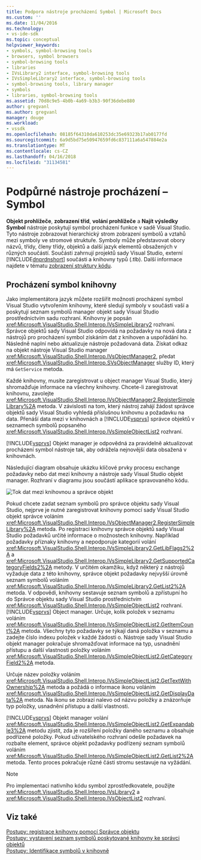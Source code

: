 ```yaml
---
title: Podpora nástroje procházení Symbol | Microsoft Docs
ms.custom: ''
ms.date: 11/04/2016
ms.technology:
- vs-ide-sdk
ms.topic: conceptual
helpviewer_keywords:
- symbols, symbol-browsing tools
- browsers, symbol browsers
- symbol-browsing tools
- libraries
- IVsLibrary2 interface, symbol-browsing tools
- IVsSimpleLibrary2 interface, symbol-browsing tools
- symbol-browsing tools, library manager
- symbols
- libraries, symbol-browsing tools
ms.assetid: 70d8c9e5-4b0b-4a69-b3b3-90f36debe880
author: gregvanl
ms.author: gregvanl
manager: douge
ms.workload:
- vssdk
ms.openlocfilehash: 08185f64310da610253dc35e69323b17ab0177fd
ms.sourcegitcommit: 6a9d5bd75e50947659fd6c837111a6a547884e2a
ms.translationtype: MT
ms.contentlocale: cs-CZ
ms.lasthandoff: 04/16/2018
ms.locfileid: "31134581"
---
```

# <a name="supporting-symbol-browsing-tools"></a>Podpůrné nástroje procházení – Symbol
**Objekt prohlížeče**, **zobrazení tříd**, **volání prohlížeče** a **Najít výsledky Symbol** nástroje poskytují symbol procházení funkce v sadě Visual Studio. Tyto nástroje zobrazovat hierarchický strom zobrazení symbolů a vztahů mezi symboly ve stromové struktuře. Symboly může představovat obory názvů, třídy, členy třídy, objektů a další jazyk elementů obsažených v různých součástí. Součásti zahrnují projektů sady Visual Studio, externí [!INCLUDE[dnprdnshort](../../code-quality/includes/dnprdnshort_md.md)] součásti a knihovny typů (.tlb). Další informace najdete v tématu [zobrazení struktury kódu](../../ide/viewing-the-structure-of-code.md).  
  
## <a name="symbol-browsing-libraries"></a>Procházení symbol knihovny  
 Jako implementátora jazyk můžete rozšířit možnosti procházení symbol Visual Studio vytvořením knihovny, které sledují symboly v součásti vaší a poskytují seznam symbolů manager objekt sady Visual Studio prostřednictvím sadu rozhraní. Knihovny je popsán <xref:Microsoft.VisualStudio.Shell.Interop.IVsSimpleLibrary2> rozhraní. Správce objektů sady Visual Studio odpovídá na požadavky na nová data z nástrojů pro procházení symbol získáním dat z knihoven a uspořádání ho. Následně naplní nebo aktualizuje nástroje požadovaná data. Získat odkaz na objekt nástroje Visual Studio manager <xref:Microsoft.VisualStudio.Shell.Interop.IVsObjectManager2>, předat <xref:Microsoft.VisualStudio.Shell.Interop.SVsObjectManager> služby ID, který má `GetService` metoda.  
  
 Každé knihovny, musíte zaregistrovat u object manager Visual Studio, který shromažďuje informace na všechny knihovny. Chcete-li zaregistrovat knihovnu, zavolejte <xref:Microsoft.VisualStudio.Shell.Interop.IVsObjectManager2.RegisterSimpleLibrary%2A> metoda. V závislosti na tom, který nástroj zahájí žádost správce objektů sady Visual Studio vyhledá příslušnou knihovnu a požadavku na data. Přenáší data mezi v knihovnách a [!INCLUDE[vsprvs](../../code-quality/includes/vsprvs_md.md)] správce objektů v seznamech symbolů popsaného <xref:Microsoft.VisualStudio.Shell.Interop.IVsSimpleObjectList2> rozhraní.  
  
 [!INCLUDE[vsprvs](../../code-quality/includes/vsprvs_md.md)] Objekt manager je odpovědná za pravidelně aktualizovat procházení symbol nástroje tak, aby odrážela nejnovější data obsažená v knihovnách.  
  
 Následující diagram obsahuje ukázku klíčové prvky procesu exchange požadavky nebo dat mezi knihovny a nástroje sady Visual Studio objekt manager. Rozhraní v diagramu jsou součástí aplikace spravovaného kódu.  
  
 ![Tok dat mezi knihovnou a správce objekt](../../extensibility/internals/media/callbrowserdiagram.gif "CallBrowserDiagram")  
  
 Pokud chcete zadat seznam symbolů pro správce objektu sady Visual Studio, nejprve je nutné zaregistrovat knihovny pomocí sady Visual Studio objekt správce voláním <xref:Microsoft.VisualStudio.Shell.Interop.IVsObjectManager2.RegisterSimpleLibrary%2A> metoda. Po registraci knihovny správce objektů sady Visual Studio požadavků určité informace o možnostech knihovny. Například požadavky příznaky knihovny a nepodporuje kategorií volání <xref:Microsoft.VisualStudio.Shell.Interop.IVsSimpleLibrary2.GetLibFlags2%2A> a <xref:Microsoft.VisualStudio.Shell.Interop.IVsSimpleLibrary2.GetSupportedCategoryFields2%2A> metody. V určitém okamžiku, když některý z nástrojů vyžaduje data z této knihovny, správce objekt požadavky nejvyšší úrovně seznam symbolů voláním <xref:Microsoft.VisualStudio.Shell.Interop.IVsSimpleLibrary2.GetList2%2A> metoda. V odpovědi, knihovny sestavuje seznam symbolů a zpřístupní ho do Správce objektu sady Visual Studio prostřednictvím <xref:Microsoft.VisualStudio.Shell.Interop.IVsSimpleObjectList2> rozhraní. [!INCLUDE[vsprvs](../../code-quality/includes/vsprvs_md.md)] Object manager. Určuje, kolik položek v seznamu voláním <xref:Microsoft.VisualStudio.Shell.Interop.IVsSimpleObjectList2.GetItemCount%2A> metoda. Všechny tyto požadavky se týkají daná položka v seznamu a zadejte číslo indexu položek v každé žádosti o. Nástroje sady Visual Studio objekt manager pokračuje shromažďovat informace na typ, usnadnění přístupu a další vlastnosti položky voláním <xref:Microsoft.VisualStudio.Shell.Interop.IVsSimpleObjectList2.GetCategoryField2%2A> metoda.  
  
 Určuje název položky voláním <xref:Microsoft.VisualStudio.Shell.Interop.IVsSimpleObjectList2.GetTextWithOwnership%2A> metoda a požádá o informace ikonu voláním <xref:Microsoft.VisualStudio.Shell.Interop.IVsSimpleObjectList2.GetDisplayData%2A> metoda. Na ikonu se zobrazí nalevo od názvu položky a znázorňuje typ položky, usnadnění přístupu a další vlastnosti.  
  
 [!INCLUDE[vsprvs](../../code-quality/includes/vsprvs_md.md)] Objekt manager volání <xref:Microsoft.VisualStudio.Shell.Interop.IVsSimpleObjectList2.GetExpandable3%2A> metodu zjistit, zda je rozšíření položky daného seznamu a obsahuje podřízené položky. Pokud uživatelského rozhraní odešle požadavek na rozbalte element, správce objekt požadavky podřízený seznam symbolů voláním <xref:Microsoft.VisualStudio.Shell.Interop.IVsSimpleObjectList2.GetList2%2A> metoda. Tento proces pokračuje různé části stromu sestavuje na vyžádání.  
  
> [!NOTE]
>  Pro implementaci nativního kódu symbol zprostředkovatele, použijte <xref:Microsoft.VisualStudio.Shell.Interop.IVsLibrary2> a <xref:Microsoft.VisualStudio.Shell.Interop.IVsObjectList2> rozhraní.  
  
## <a name="see-also"></a>Viz také  
 [Postupy: registrace knihovny pomocí Správce objektu](../../extensibility/internals/how-to-register-a-library-with-the-object-manager.md)   
 [Postupy: vystavení seznam symbolů poskytované knihovny ke správci objektů](../../extensibility/internals/how-to-expose-lists-of-symbols-provided-by-the-library-to-the-object-manager.md)   
 [Postupy: Identifikace symbolů v knihovně](../../extensibility/internals/how-to-identify-symbols-in-a-library.md)